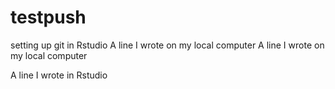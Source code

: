 # testpush
setting up git in Rstudio
A line I wrote on my local computer
A line I wrote on my local computer

A line I wrote in Rstudio